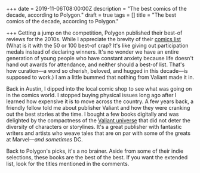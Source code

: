 +++
date = 2019-11-06T08:00:00Z
description = "The best comics of the decade, according to Polygon."
draft = true
tags = []
title = "The best comics of the decade, according to Polygon."

+++
Getting a jump on the competition, Polygon published their best-of reviews for the 2010s. While I appreciate the brevity of their [comics list](https://www.polygon.com/comics/2019/11/5/20948599/best-comics-of-decade-2010s) (What is it with the 50 or 100 best-of crap? It's like giving out participation medals instead of declaring winners. It's no wonder we have an entire generation of young people who have constant anxiety because life doesn't hand out awards for attendance, and neither should a best-of list. That's how curation—a word so cherish, beloved, and hugged in this decade—is supposed to work.) I am a little bummed that nothing from Valiant made it in.

Back in Austin, I dipped into the local comic shop to see what was going on in the comics world. I stopped buying physical issues long ago after I learned how expensive it is to move across the country. A few years back, a friendly fellow told me about publisher Valiant and how they were cranking out the best stories at the time. I bought a few books digitally and was delighted by the compactness of the [Valiant universe](https://www.comixology.com/Valiant/comics-publisher/94-0 "Valiant Entertainment") that did not deter the diversity of characters or storylines. It's a great publisher with fantastic writers and artists who weave tales that are on par with some of the greats at Marvel—_and sometimes_ DC.

Back to Polygon's picks, it's a no brainer. Aside from some of their indie selections, these books are the best of the best. If you want the extended list, look for the titles mentioned in the comments.